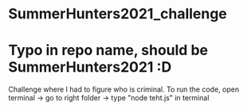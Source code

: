 # SummerHunters2021_challenge
# Typo in repo name, should be SummerHunters2021 :D
Challenge where I had to figure who is criminal.
To run the code, open terminal -> go to right folder -> type "node teht.js" in terminal


